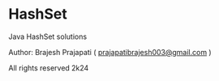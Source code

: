 # HashSet

Java HashSet solutions

Author: Brajesh Prajapati ( prajapatibrajesh003@gmail.com )

All rights reserved 2k24
